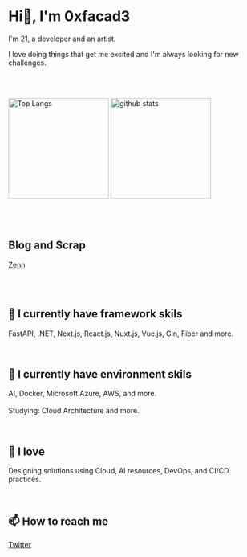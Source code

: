 <h1 align="left">Hi👋, I'm 0xfacad3</h1>



I'm 21, a developer and an artist.


I love doing things that get me excited and I'm always looking for new challenges.


<br>
<br>

<p align="left"> 
  <img alt="Top Langs" height="200px" src="https://github-readme-stats.vercel.app/api/top-langs/?username=0xfacad3&layout=compact&show_icons=true&langs_count=10&count_private=true&hide=html,sh,dockerfile,Makefile,css,Blade,javascript,tex" />
  <img alt="github stats" height="200px" src="https://github-readme-stats.vercel.app/api?username=0xfacad3&show_icons=ture&count_private=true" />
</p>

<br>

<br>

<h2 align="left">Blog and Scrap</h2>

[Zenn](https://zenn.dev/0xfacad3?tab=scraps)

<br>

<br>

<h2 align="left">
📘 I currently have framework skils
</h2>

FastAPI, .NET, Next.js, React.js, Nuxt.js, Vue.js, Gin, Fiber and more.


<br>


<h2 align="left">
📗 I currently have environment skils
</h2>

AI, Docker, Microsoft Azure, AWS, and more.
<br>
<br>
Studying: Cloud Architecture and more.


<br>


<h2 align="left">
📕 I love 
</h2>

Designing solutions using Cloud, AI resources, DevOps, and CI/CD practices.



<br>


<h2>
📫 How to reach me
</h2>


[Twitter](https://twitter.com/0xfacad3)


<br>


